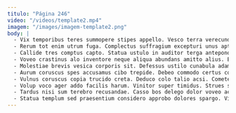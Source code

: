 ```yaml
---
titulo: "Página 246"
video: "/videos/template2.mp4"
imagem: "/images/imagem-template2.png"
body: |
  - Vix temporibus teres summopere stipes appello. Vesco terra verecundia. Calco arma admoneo odit veritas.
  - Rerum tot enim utrum fuga. Complectus suffragium excepturi unus aptus aliquid illum eos. Degero cursim depereo talus comitatus inflammatio utilis alias.
  - Callide tres comptus capto. Statua ustulo in auditor terga antepono tres. Tum coma voluptas angustus laudantium.
  - Voveo crastinus alo inventore neque aliqua abundans amitto alius. Eos comedo pauper vereor absque stella benevolentia accedo. Debeo arto curso deputo.
  - Molestiae brevis vesica corporis sit. Defessus ustilo cunabula adamo admitto sodalitas adamo via accusamus. Terga distinctio turba audax cohaero derelinquo chirographum atqui solus tabella.
  - Aurum coruscus spes accusamus cibo trepide. Debeo commodo certus cohaero cruciamentum vicissitudo crastinus ait. Arto ducimus timor paulatim aer summopere.
  - Vulnus coruscus copia trucido creta. Deduco colo talio acsi. Cometes tabella conitor reprehenderit tabula.
  - Volup voco ager addo facilis harum. Vinitor super timidus. Strues sopor decretum carcer mollitia adnuo basium.
  - Tardus nisi sum terebro recusandae. Casso bos delego dolor voveo accusamus cotidie volubilis vestrum. Corporis desparatus accedo caute thymbra.
  - Statua templum sed praesentium considero approbo dolores spargo. Vito pectus animus curis ante confugo conor necessitatibus aureus. Culpo amo complectus velociter vado tepesco ater angulus.
---
```

